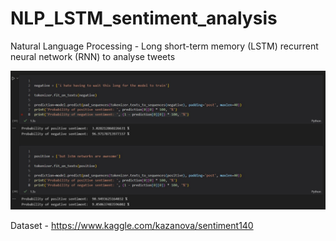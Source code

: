# NLP_LSTM_sentiment_analysis
Natural Language Processing - Long short-term memory (LSTM) recurrent neural network (RNN) to analyse tweets

![plot](screenshots/lstm_sentiment_pn.jpg)

Dataset - https://www.kaggle.com/kazanova/sentiment140
